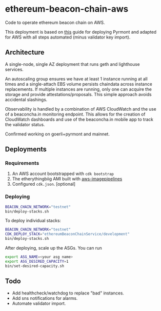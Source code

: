 # ethereum-beacon-chain-aws
Code to operate ethereum beacon chain on AWS.  

This deployment is based on [this](https://someresat.medium.com/guide-to-staking-on-ethereum-2-0-ubuntu-pyrmont-lighthouse-a634d3b87393) guide for deploying Pyrmont and adapted for AWS with all steps automated (minus validator key import).

## Architecture
A single-node, single AZ deployment that runs geth and lighthouse services.

An autoscaling group ensures we have at least 1 instance running at all times and a single-attach EBS volume persists chaindata across instance replacements.  If multiple instances are running, only one can acquire the storage and provide attestations/proposals.  This simple approach avoids accidental slashings.

Observability is handled by a combination of AWS CloudWatch and the use of a beaconcha.in monitoring endpoint.  This allows for the creation of CloudWatch dashboards and use of the beaconcha.in mobile app to track the validator status.

Confirmed working on goerli+pyrmont and mainnet.

## Deployments
### Requirements
1. An AWS account bootstrapped with `cdk bootstrap`
2. The etherythingbiig AMI built with [aws-imagepipelines](https://github.com/juliosantos84/aws-imagepipelines)
3. Configured `cdk.json`. [optional]

### Deploying
```bash
BEACON_CHAIN_NETWORK="testnet"
bin/deploy-stacks.sh
```

To deploy individual stacks:
```bash
BEACON_CHAIN_NETWORK="testnet"
CDK_DEPLOY_STACK="ethereumBeaconChainService/development" 
bin/deploy-stacks.sh
```

After deploying, scale up the ASGs.  You can run 
```bash
export ASG_NAME=<your asg name> 
export ASG_DESIRED_CAPACITY=1 
bin/set-desired-capacity.sh
```
## Todo
- Add healthcheck/watchdog to replace "bad" instances.
- Add sns notifications for alarms.
- Automate validator import.
